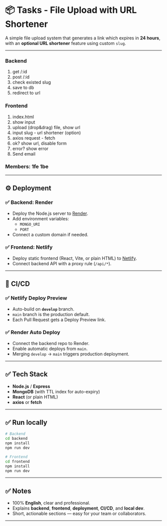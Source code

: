 # 📦 Tasks - File Upload with URL Shortener

A simple file upload system that generates a link which expires in **24 hours**, with an **optional URL shortener** feature using custom `slug`.

---

### Backend
1. get /:id
2. post /:id
3. check existed slug
4. save to db
4. redirect to url

### Frontend
1. index.html
2. show input
3. upload (drop&drag) file, show url
4. input slug - url shortener (option)
4. axios request - fetch
5. ok? show url, disable form
6. error? show error
7. Send email

### Members: 1fe 1be


---

## ⚙️ **Deployment**

### ✅ **Backend: Render**

- Deploy the Node.js server to [Render](https://render.com).
- Add environment variables:
  - `MONGO_URI`
  - `PORT`
- Connect a custom domain if needed.

### ✅ **Frontend: Netlify**

- Deploy static frontend (React, Vite, or plain HTML) to [Netlify](https://www.netlify.com).
- Connect backend API with a proxy rule (`/api/*`).

---

## 🔄 **CI/CD**

### ✅ **Netlify Deploy Preview**

- Auto-build on **`develop`** branch.
- `main` branch is the production default.
- Each Pull Request gets a Deploy Preview link.

### ✅ **Render Auto Deploy**

- Connect the backend repo to Render.
- Enable automatic deploys from `main`.
- Merging `develop` → `main` triggers production deployment.

---

## ✅ **Tech Stack**

- **Node.js** / **Express**
- **MongoDB** (with TTL index for auto-expiry)
- **React** (or plain HTML)
- **axios** or **fetch**

---

## ✅ **Run locally**

```bash
# Backend
cd backend
npm install
npm run dev

# Frontend
cd frontend
npm install
npm run dev
```


---

## ✅ **Notes**

- 100% **English**, clear and professional.
- Explains **backend**, **frontend**, **deployment**, **CI/CD**, and **local dev**.
- Short, actionable sections — easy for your team or collaborators.

---